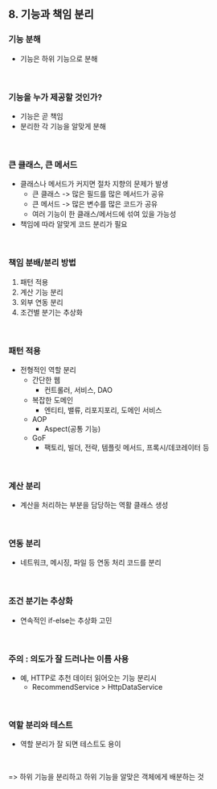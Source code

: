 ## 8. 기능과 책임 분리

### 기능 분해

- 기능은 하위 기능으로 분해

<br>

### 기능을 누가 제공할 것인가?

- 기능은 곧 책임
- 분리한 각 기능을 알맞게 분해

<br>

### 큰 클래스, 큰 메서드

- 클래스나 메서드가 커지면 절차 지향의 문제가 발생
  - 큰 클래스 -> 많은 필드를 많은 메서드가 공유
  - 큰 메서드 -> 많은 변수를 많은 코드가 공유
  - 여러 기능이 한 클래스/메서드에 섞여 있을 가능성
- 책임에 따라 알맞게 코드 분리가 필요

<br>

### 책임 분배/분리 방법

1. 패턴 적용
2. 계산 기능 분리
3. 외부 연동 분리
4. 조건별 분기는 추상화

<br>

### 패턴 적용

- 전형적인 역할 분리
  - 간단한 웹
    - 컨트롤러, 서비스, DAO
  - 복잡한 도메인
    - 엔티티, 밸류, 리포지포리, 도메인 서비스
  - AOP
    - Aspect(공통 기능)
  - GoF
    - 팩토리, 빌더, 전략, 템플릿 메서드, 프록시/데코레이터 등

<br>

### 계산 분리

- 계산을 처리하는 부분을 담당하는 역활 클래스 생성

<br>

### 연동 분리

- 네트워크, 메시징, 파일 등 연동 처리 코드를 분리

<br>

### 조건 분기는 추상화

- 연속적인 if-else는 추상화 고민

<br>

### 주의 : 의도가 잘 드러나는 이름 사용

- 예, HTTP로 추천 데이터 읽어오는 기능 분리시
  - RecommendService > HttpDataService

<br>

### 역할 분리와 테스트

- 역할 분리가 잘 되면 테스트도 용이

<br>

=> 하위 기능을 분리하고 하위 기능을 알맞은 객체에게 배분하는 것